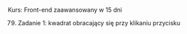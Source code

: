 Kurs: Front-end zaawansowany w 15 dni

79. Zadanie 1: kwadrat obracający się przy klikaniu przycisku